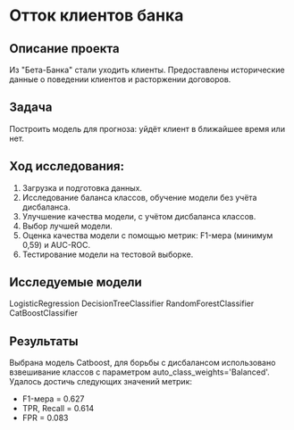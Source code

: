 # Отток клиентов банка

## Описание проекта
Из "Бета-Банка" стали уходить клиенты. Предоставлены исторические данные о поведении клиентов и расторжении договоров.

## Задача
Построить модель для прогноза: уйдёт клиент в ближайшее время или нет.

## Ход исследования:
1. Загрузка и подготовка данных.
2. Исследование баланса классов, обучение модели без учёта дисбаланса.
3. Улучшение качества модели, с учётом дисбаланса классов.
4. Выбор лучшей модели.
5. Оценка качества модели с помощью метрик: F1-мера (минимум 0,59) и AUC-ROC.
6. Тестирование модели на тестовой выборке.

## Исследуемые модели
LogisticRegression
DecisionTreeClassifier
RandomForestClassifier
CatBoostClassifier

## Результаты
Выбрана модель Catboost, для борьбы с дисбалансом использовано взвешивание классов с параметром auto_class_weights='Balanced'.
Удалось достичь следующих значений метрик:
- F1-мера = 0.627
- TPR, Recall = 0.614
- FPR = 0.083